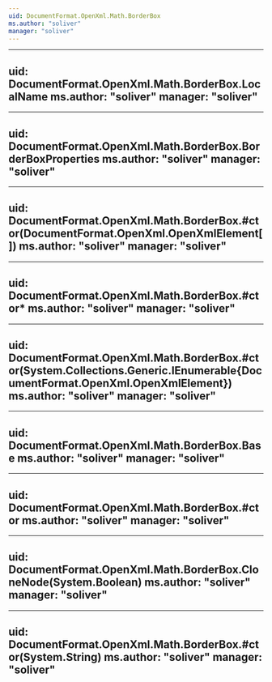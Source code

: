 ```yaml
---
uid: DocumentFormat.OpenXml.Math.BorderBox
ms.author: "soliver"
manager: "soliver"
---
```


---
uid: DocumentFormat.OpenXml.Math.BorderBox.LocalName
ms.author: "soliver"
manager: "soliver"
---

---
uid: DocumentFormat.OpenXml.Math.BorderBox.BorderBoxProperties
ms.author: "soliver"
manager: "soliver"
---

---
uid: DocumentFormat.OpenXml.Math.BorderBox.#ctor(DocumentFormat.OpenXml.OpenXmlElement[])
ms.author: "soliver"
manager: "soliver"
---

---
uid: DocumentFormat.OpenXml.Math.BorderBox.#ctor*
ms.author: "soliver"
manager: "soliver"
---

---
uid: DocumentFormat.OpenXml.Math.BorderBox.#ctor(System.Collections.Generic.IEnumerable{DocumentFormat.OpenXml.OpenXmlElement})
ms.author: "soliver"
manager: "soliver"
---

---
uid: DocumentFormat.OpenXml.Math.BorderBox.Base
ms.author: "soliver"
manager: "soliver"
---

---
uid: DocumentFormat.OpenXml.Math.BorderBox.#ctor
ms.author: "soliver"
manager: "soliver"
---

---
uid: DocumentFormat.OpenXml.Math.BorderBox.CloneNode(System.Boolean)
ms.author: "soliver"
manager: "soliver"
---

---
uid: DocumentFormat.OpenXml.Math.BorderBox.#ctor(System.String)
ms.author: "soliver"
manager: "soliver"
---
